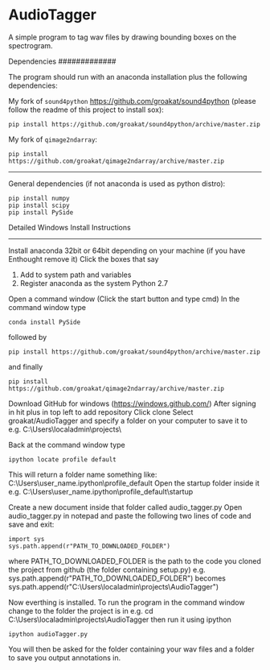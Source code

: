 AudioTagger
============

A simple program to tag wav files by drawing bounding boxes on the spectrogram.


Dependencies
#############

The program should run with an anaconda installation plus the following dependencies:


My fork of `sound4python` https://github.com/groakat/sound4python (please follow the readme of this project to install sox):

    pip install https://github.com/groakat/sound4python/archive/master.zip


My fork of `qimage2ndarray`:

    pip install https://github.com/groakat/qimage2ndarray/archive/master.zip

_____________________________________

General dependencies (if not anaconda is used as python distro):

    pip install numpy
    pip install scipy
    pip install PySide




Detailed Windows Install Instructions
_____________________________________

Install anaconda 32bit or 64bit depending on your machine (if you have Enthought remove it)
Click the boxes that say 
1) Add to system path and variables
2) Register anaconda as the system Python 2.7


Open a command window (Click the start button and type cmd) 
In the command window type 
    
    conda install PySide
followed by

    pip install https://github.com/groakat/sound4python/archive/master.zip
and finally 

    pip install https://github.com/groakat/qimage2ndarray/archive/master.zip


Download GitHub for windows (https://windows.github.com/)
After signing in hit plus in top left to add repository
Click clone
Select groakat/AudioTagger and specify a folder on your computer to save it to e.g. C:\Users\localadmin\projects\

Back at the command window type

    ipython locate profile default

This will return a folder name something like:
C:\Users\user_name\.ipython\profile_default
Open the startup folder inside it e.g. C:\Users\user_name\.ipython\profile_default\startup

Create a new document inside that folder called audio_tagger.py
Open audio_tagger.py in notepad and paste the following two lines of code and save and exit:

    import sys
    sys.path.append(r"PATH_TO_DOWNLOADED_FOLDER")

where PATH_TO_DOWNLOADED_FOLDER is the path to the code you cloned the project from github (the folder containing setup.py)
e.g. sys.path.append(r"PATH_TO_DOWNLOADED_FOLDER") becomes sys.path.append(r"C:\Users\localadmin\projects\AudioTagger")

Now everthing is installed. To run the program in the command window change to the folder the project is in
e.g. cd C:\Users\localadmin\projects\AudioTagger
then run it using ipython

    ipython audioTagger.py
You will then be asked for the folder containing your wav files and a folder to save you output annotations in.

